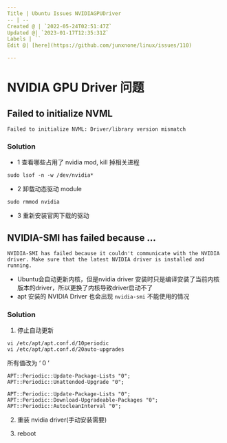 ```yaml
---
Title | Ubuntu Issues NVIDIAGPUDriver
-- | --
Created @ | `2022-05-24T02:51:47Z`
Updated @| `2023-01-17T12:35:31Z`
Labels | ``
Edit @| [here](https://github.com/junxnone/linux/issues/110)

---
```

# NVIDIA GPU Driver 问题

## Failed to initialize NVML

```
Failed to initialize NVML: Driver/library version mismatch
```

### Solution

- 1 查看哪些占用了 nvidia mod, kill 掉相关进程

```
sudo lsof -n -w /dev/nvidia*
```

- 2 卸载动态驱动 module

```
sudo rmmod nvidia
```
- 3 重新安装官网下载的驱动


## NVIDIA-SMI has failed because ...

```
NVIDIA-SMI has failed because it couldn't communicate with the NVIDIA driver. Make sure that the latest NVIDIA driver is installed and running.
```

- Ubuntu会自动更新内核，但是nvidia driver 安装时只是编译安装了当前内核版本的driver，所以更换了内核导致driver启动不了
- apt 安装的 NVIDIA Driver 也会出现 `nvidia-smi` 不能使用的情况


### Solution

1. 停止自动更新

```
vi /etc/apt/apt.conf.d/10periodic
vi /etc/apt/apt.conf.d/20auto-upgrades
```

所有值改为 ‘ 0 ’

```
APT::Periodic::Update-Package-Lists "0";
APT::Periodic::Unattended-Upgrade "0";
```

```
APT::Periodic::Update-Package-Lists "0";
APT::Periodic::Download-Upgradeable-Packages "0";
APT::Periodic::AutocleanInterval "0";
```

2. 重装 nvidia driver(手动安装需要)


3. reboot




